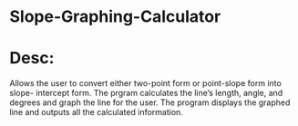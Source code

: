 # Slope-Graphing-Calculator
# Desc:
Allows the user to convert either two-point form or point-slope form into slope-
intercept form. The prgram calculates the line’s length, angle, and degrees and graph the line for the user.
The program displays the graphed line and outputs all the calculated information. 
